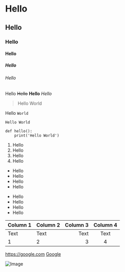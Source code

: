 # Hello
## Hello
### Hello
#### Hello
##### Hello
###### Hello
Hello
~~Hello~~
**Hello**
*Hello*
> Hello World

Hello `World`

```
Hello World
```

```python=
def hello():
    print('Hello World')
```

1. Hello
1. Hello
1. Hello
1. Hello

- Hello
- Hello
- Hello
- Hello

* Hello
* Hello
* Hello
* Hello



| Column 1 | Column 2 | Column 3 | Column 4 |
| -------- | :-------- | --------: | :-:|
| Text     | Text     | Text     |Text|
|1|2|3|4

<https://google.com>
[Google](https://google.com)

![Image](https://upload.wikimedia.org/wikipedia/commons/c/ca/Osaka_Castle_03bs3200.jpg)